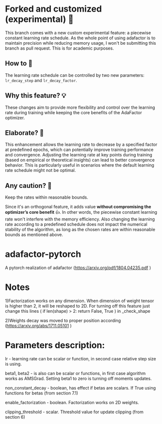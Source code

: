 # Forked and customized (experimental) 🧪

This branch comes with a new custom experimental feature: a piecewise constant learning rate schedule.
As the whole point of using adafactor is to maintain precision while reducing memory usage, I won't be submitting this branch as pull request.
This is for academic purposes.

## How to 📔

The learning rate schedule can be controlled by two new parameters: `lr_decay_step` and `lr_decay_factor`.

## Why this feature? 💡

These changes aim to provide more flexibility and control over the learning rate during training while keeping the core benefits of the AdaFactor optimizer.

## Elaborate? 📝

This enhancement allows the learning rate to decrease by a specified factor at predefined epochs, which can potentially improve training performance and convergence.
Adjusting the learning rate at key points during training (based on empirical or theoretical insights) can lead to better convergence behavior.
This is particularly useful in scenarios where the default learning rate schedule might not be optimal.

## Any caution? 🤔

Keep the rates within reasonable bounds.

Since it's an orthogonal feature, it adds value **without compromising the optimizer’s core benefit** 👍.
In other words, the piecewise constant learning rate won't interfere with the memory efficiency.
Also changing the learning rate according to a predefined schedule does not impact the numerical stability of the algorithm, as long as the chosen rates are within reasonable bounds as mentioned above.

# adafactor-pytorch
A pytorch realization of adafactor  (https://arxiv.org/pdf/1804.04235.pdf )

# Notes
1)Factorization works on any dimension. When dimension of weight tensor is higher than 2, it will be reshaped to 2D. For turning  off this feature  just change this lines ( if len(shape) > 2: return False, True ) in _check_shape 

2)Weights decay was moved to proper position according (https://arxiv.org/abs/1711.05101 )

# Parameters description:
lr - learning rate can be scalar or function, in second case relative step size is using.

beta1, beta2 - is also can be scalar or functions, in first case algorithm works as AMSGrad. Setting beta1 to zero is turning off moments updates.

non_constant_decay - boolean, has effect if betas are scalars. If True using functions for betas (from section 7.1)

enable_factorization - boolean. Factorization works on 2D weights.

clipping_threshold - scalar. Threshold value for update clipping (from section 6)
